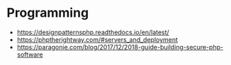 # Programming

- https://designpatternsphp.readthedocs.io/en/latest/
- https://phptherightway.com/#servers_and_deployment
- https://paragonie.com/blog/2017/12/2018-guide-building-secure-php-software

